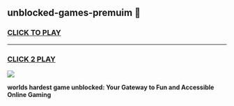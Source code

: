 
## unblocked-games-premuim 👋
<h3>
<a href="https://premium.freeplayer.one?title=unblocked-games-premuim&ref=14F">CLICK TO PLAY</a></h3>
<hr>

<h3>
<a href="https://premium.freeplayer.one?title=unblocked-games-premuim&ref=14F">CLICK 2 PLAY</a>
  
</h3>

<a href="https://premium.freeplayer.one?title=unblocked-games-premuim&ref=12F/"><img src="https://clearcache.store/games.png"></a>


**worlds hardest game unblocked: Your Gateway to Fun and Accessible Online Gaming**
